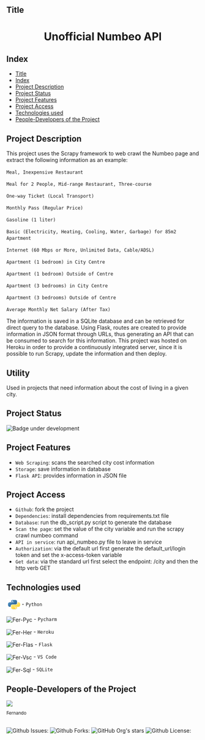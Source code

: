 ## Title

<h1 align="center"> Unofficial Numbeo API </h1>

## Index

* [Title](#title)
* [Index](#index)
* [Project Description](#project-description)
* [Project Status](#project-status)
* [Project Features](#project-features)
* [Project Access](#project-access)
* [Technologies used](#technologies-used)
* [People-Developers of the Project](#people-developers-of-the-project)

## Project Description

This project uses the Scrapy framework to web crawl the Numbeo page and extract the following information as an example:

`Meal, Inexpensive Restaurant`	

`Meal for 2 People, Mid-range Restaurant, Three-course`

`One-way Ticket (Local Transport)`

`Monthly Pass (Regular Price)`

`Gasoline (1 liter)`

`Basic (Electricity, Heating, Cooling, Water, Garbage) for 85m2 Apartment`

`Internet (60 Mbps or More, Unlimited Data, Cable/ADSL)`	

`Apartment (1 bedroom) in City Centre`

`Apartment (1 bedroom) Outside of Centre`

`Apartment (3 bedrooms) in City Centre`

`Apartment (3 bedrooms) Outside of Centre`

`Average Monthly Net Salary (After Tax)`

The information is saved in a SQLite database and can be retrieved for direct query to the database. Using Flask, routes are created to provide information in JSON format through URLs, thus generating an API that can be consumed to search for this information. This project was hosted on Heroku in order to provide a continuously integrated server, since it is possible to run Scrapy, update the information and then deploy.

## Utility

Used in projects that need information about the cost of living in a given city.


## Project Status
![Badge under development](http://img.shields.io/static/v1?label=STATUS&message=UNDER%20DEVELOPMENT&color=GREEN&style=for-the-badge)

## Project Features

- `Web Scraping`: scans the searched city cost information
- `Storage`: save information in database
- `Flask API`: provides information in JSON file

## Project Access

- `Github`: fork the project
- `Dependencies`: install dependencies from requirements.txt file
- `Database`: run the db_script.py script to generate the database
- `Scan the page`: set the value of the city variable and run the scrapy crawl numbeo command
- `API in service`: run api_numbeo.py file to leave in service
- `Authorization`: via the default url first generate the default_url/login token and set the x-access-token variable
- `Get data`: via the standard url first select the endpoint: /city and then the http verb GET

## Technologies used


  <img align="center" alt="Fer-Python" height="30" width="40" src="https://raw.githubusercontent.com/devicons/devicon/master/icons/python/python-original.svg">- `Python`
  
  <img align="center" alt="Fer-Pyc" height="30" width="40"   src="https://cdn.jsdelivr.net/gh/devicons/devicon/icons/pycharm/pycharm-original.svg" /> - `Pycharm`
  
  <img align="center" alt="Fer-Her" height="30" width="40"   src="https://cdn.jsdelivr.net/gh/devicons/devicon/icons/heroku/heroku-original.svg" /> - `Heroku` 
  
  <img align="center" alt="Fer-Flas" height="30" width="40"  src="https://cdn.jsdelivr.net/gh/devicons/devicon/icons/flask/flask-original.svg" /> - `Flask`
  
  <img align="center" alt="Fer-Vsc" height="30" width="40"   src="https://cdn.jsdelivr.net/gh/devicons/devicon/icons/vscode/vscode-original-wordmark.svg" /> - `VS Code`
  
  <img align="center" alt="Fer-Sql" height="30" width="40"   src="https://cdn.jsdelivr.net/gh/devicons/devicon/icons/sqlite/sqlite-original.svg" /> - `SQLite`

## People-Developers of the Project
[<img src="https://github.com/Phernando82.png?size=460" width=115><br><sub>Fernando</sub>](https://phernando82.github.io/portfolio/index.html) 
##
![Github Issues:](https://img.shields.io/github/issues/Phernando82/api_cost_of_living)
![Github Forks:](https://img.shields.io/github/forks/Phernando82/api_cost_of_living)
![GitHub Org's stars](https://img.shields.io/github/stars/Phernando82/api_cost_of_living)
![Github License:](https://img.shields.io/github/license/Phernando82/api_cost_of_living)

